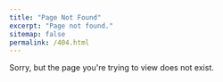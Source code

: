 ```yaml
---
title: "Page Not Found"
excerpt: "Page not found."
sitemap: false
permalink: /404.html
---
```


Sorry, but the page you're trying to view does not exist.
